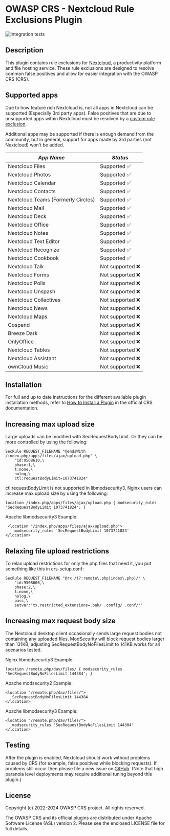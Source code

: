 # OWASP CRS - Nextcloud Rule Exclusions Plugin

![Integration tests](https://github.com/coreruleset/nextcloud-rule-exclusions-plugin/actions/workflows/integration.yml/badge.svg)

## Description

This plugin contains rule exclusions for [Nextcloud](https://nextcloud.com/), a productivity platform and file hosting service. These rule exclusions are designed to resolve common false positives and allow for easier integration with the OWASP CRS (CRS).

## Supported apps

Due to how feature rich Nextcloud is, not all apps in Nextcloud can be supported (Especially 3rd party apps). False positives that are due to unsupported apps within Nextcloud must be resolved by a [custom rule exclusion](https://coreruleset.org/docs/concepts/false_positives_tuning/).

Additional apps may be supported if there is enough demand from the community, but in general, support for apps made by 3rd parties (not Nextcloud) won't be added.

|             *App Name*              |      *Status*      |
|------------------------------------ |--------------------|
| Nextcloud Files                     |  Supported ✅     |
| Nextcloud Photos                    |  Supported ✅     |
| Nextcloud Calendar                  |  Supported ✅     |
| Nextcloud Contacts                  |  Supported ✅     |
| Nextcloud Teams (Formerly Circles)  |  Supported ✅     |
| Nextcloud Mail                      |  Supported ✅     |
| Nextcloud Deck                      |  Supported ✅     |
| Nextcloud Office                    |  Supported ✅     |
| Nextcloud Notes                     |  Supported ✅     |
| Nextcloud Text Editor               |  Supported ✅     |
| Nextcloud Recognize                 |  Supported ✅     |
| Nextcloud Cookbook                  |  Supported ✅     |
| Nextcloud Talk                      |  Not supported ❌ |
| Nextcloud Forms                     |  Not supported ❌ |
| Nextcloud Polls                     |  Not supported ❌ |
| Nextcloud Unspash                   |  Not supported ❌ |
| Nextcloud Collectives               |  Not supported ❌ |
| Nextcloud News                      |  Not supported ❌ |
| Nextcloud Maps                      |  Not supported ❌ |
| Cospend                             |  Not supported ❌ |
| Breeze Dark                         |  Not supported ❌ |
| OnlyOffice                          |  Not supported ❌ |
| Nextcloud Tables                    |  Not supported ❌ |
| Nextcloud Assistant                 |  Not supported ❌ |
| ownCloud Music                      |  Not supported ❌ |


## Installation

For full and up to date instructions for the different available plugin installation methods, refer to [How to Install a Plugin](https://coreruleset.org/docs/concepts/plugins/#how-to-install-a-plugin) in the official CRS documentation.

## Increasing max upload size

Large uploads can be modified with SecRequestBodyLimit. Or they can be more controlled by using the following:

```
SecRule REQUEST_FILENAME "@endsWith /index.php/apps/files/ajax/upload.php" \
    "id:9508610,\
    phase:1,\
    t:none,\
    nolog,\
    ctl:requestBodyLimit=1073741824"
```

ctl:requestBodyLimit is not supported in libmodsecurity3, Nginx users can increase max upload size
by using the following:

```
location /index.php/apps/files/ajax/upload.php { modsecurity_rules 'SecRequestBodyLimit 1073741824'; }
```

Apache libmodsecurity3 Example:
```
 <location "/index.php/apps/files/ajax/upload.php">
    modsecurity_rules 'SecRequestBodyLimit 1073741824'
</location>
```

## Relaxing file upload restrictions

To relax upload restrictions for only the php files that need it, you put something like this in crs-setup.conf:

```
SecRule REQUEST_FILENAME "@rx /(?:remote\.php|index\.php)/" \
    "id:9508600,\
    phase:2,\
    t:none,\
    nolog,\
    pass,\
    setvar:'tx.restricted_extensions=.bak/ .config/ .conf/'"
```

## Increasing max request body size

The Nextcloud desktop client occasionally sends large request bodies not containing any uploaded files.
ModSecurity will block request bodies larger than 131KB, adjusting SecRequestBodyNoFilesLimit to 141KB works for all scenarios tested.

Nginx libmodsecurity3 Example:
```
location /remote.php/dav/files/ { modsecurity_rules 'SecRequestBodyNoFilesLimit 144384'; }
```

Apache modsecurity2 Example:
```
<location "/remote.php/dav/files/">
   SecRequestBodyNoFilesLimit 144384
</location>
```

Apache libmodsecurity3 Example:
```
<location "/remote.php/dav/files/">
   modsecurity_rules 'SecRequestBodyNoFilesLimit 144384'
</location>
```

## Testing

After the plugin is enabled, Nextcloud should work without problems caused by CRS (for example, false positives while blocking requests). If problems still occur then please file a new issue on [GitHub](https://github.com/coreruleset/nextcloud-rule-exclusions-plugin). (Note that high paranoia level deployments may require additional tuning beyond this plugin.)

## License

Copyright (c) 2022-2024 OWASP CRS project. All rights reserved.

The OWASP CRS and its official plugins are distributed under Apache Software License (ASL) version 2. Please see the enclosed LICENSE file for full details.

